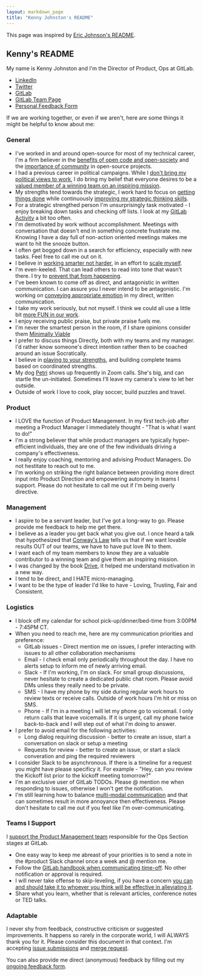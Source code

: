 ```yaml
---
layout: markdown_page
title: "Kenny Johnston's README"
---
```


This page was inspired by [Eric Johnson's README](https://about.gitlab.com/handbook/engineering/erics-readme/).

## Kenny's README
My name is Kenny Johnston and I'm the Director of Product, Ops at GitLab.
* [LinkedIn](https://www.linkedin.com/in/kencjohnston/)
* [Twitter](https://twitter.com/kencjohnston)
* [GitLab](https://gitlab.com/kencjohnston)
* [GitLab Team Page](https://about.gitlab.com/company/team/#kencjohnston)
* [Personal Feedback Form](https://forms.gle/uQgn9acSgFesBKWe7)

If we are working together, or even if we aren't, here are some things it might be helpful to know about me:

### General 
* I've worked in and around open-source for most of my technical career, I'm a firm believer in the [benefits of open code and open-society](https://cyber.harvard.edu/works/lessig/opensocd1.pdf) and the [importance of community](https://thenewstack.io/power-community-open-source/) in open-source projects.
* I had a previous career in political campaigns. While I [don't bring my political views to work](https://about.gitlab.com/handbook/values/#dont-bring-religion-or-politics-to-work), I do bring my belief that everyone desires to be a [valued member of a winning team on an inspiring mission](https://blog.rackspace.com/whats-core-rackspace-core-values). 
* My strengths tend towards the strategic, I work hard to focus on [getting things done](https://en.wikipedia.org/wiki/Getting_Things_Done) while continuously [improving my strategic thinking skills](https://hbr.org/2016/12/4-ways-to-improve-your-strategic-thinking-skills). 
* For a strategic strengthed person I'm unsurprisingly task motivated - I enjoy breaking down tasks and checking off lists. I look at my [GitLab Activity](https://gitlab.com/kencjohnston) a bit too often.
* I'm demotivated by work without accomplishment. Meetings with conversation that doesn't end in something concrete frustrate me. Knowing I have a day full of non-action oriented meetings makes me want to hit the snooze button. 
* I often get bogged down in a search for efficiency, especially with new tasks. Feel free to call me out on it.
* I believe in [working smarter not harder](https://www.inc.com/john-rampton/work-smarter-not-harder-10-ways-to-be-more-effective-at-work.html), in an effort to [scale myself](https://firstround.com/review/our-6-must-reads-for-scaling-yourself-as-a-leader/). 
* I'm even-keeled. That can lead others to read into tone that wasn't there. I try to [prevent that from happening](https://www.fastcompany.com/3054178/5-ways-to-avoid-a-massive-email-misunderstanding).
* I've been known to come off as direct, and antagonistic in written communication. I can assure you I never intend to be antagonistic. I'm working on [conveying appropriate emotion](https://about.gitlab.com/company/culture/all-remote/informal-communication/#using-emojis-to-convey-emotion) in my direct, written communication. 
* I take my work seriously, but not myself. I think we could all use a little bit [more FUN in our work](https://www.entrepreneur.com/article/288223).
* I enjoy receiving public praise, but private praise fuels me. 
* I'm never the smartest person in the room, if I share opinions consider them [Minimally Viable](https://about.gitlab.com/handbook/values/#minimum-viable-change-mvc)
* I prefer to discuss things Directly, both with my teams and my manager. I'd rather know someone's direct intention rather then to be coached around an issue Socratically.
* I believe in [playing to your strengths](https://hbr.org/2005/01/how-to-play-to-your-strengths), and building complete teams based on coordinated strengths. 
* My dog [Petri](https://about.gitlab.com/company/team-pets/#87-petri) shows up frequently in Zoom calls. She's big, and can startle the un-initiated. Sometimes I'll leave my camera's view to let her outside. 
* Outside of work I love to cook, play soccer, build puzzles and travel. 

### Product
* I LOVE the function of Product Management. In my first tech-job after meeting a Product Manager I immediately thought - "That is what I want to do!"
* I'm a strong believer that while product managers are typically hyper-efficient individuals, they are one of the few individuals driving a company's effectiveness.
* I really enjoy coaching, mentoring and advising Product Managers. Do not hestitate to reach out to me.
* I'm working on striking the right balance between providing more direct input into Product Direction and empowering autonomy in teams I support. Please do not hesitate to call me out if I'm being overly directive.

### Management
* I aspire to be a servant leader, but I've got a long-way to go. Please provide me feedback to help me get there.
* I believe as a leader you get back what you give out. I once heard a talk that hypothesized that [Conway's Law](https://en.wikipedia.org/wiki/Conway%27s_law) tells us that if we want lovable results OUT of our teams, we have to have put love IN to them.
* I want each of my team members to know they are a valuable contributor to a winning team and give them an inspiring mission.
* I was changed by the book [Drive](https://www.amazon.com/Drive-Surprising-Truth-About-Motivates/dp/1594484805/r), it helped me understand motivation in a new way.
* I tend to be direct, and I HATE micro-managing.
* I want to be the type of leader I'd like to have - Loving, Trusting, Fair and Consistent.

### Logistics
* I block off my calendar for school pick-up/dinner/bed-time from 3:00PM - 7:45PM CT.
* When you need to reach me, here are my communication priorities and preference:
    * GitLab issues - Direct mention me on issues, I prefer interacting with issues to all other collaboration mechanisms 
    * Email - I check email only periodically throughout the day. I have no alerts setup to inform me of newly arriving email. 
    * Slack - If I'm working, I'm on slack. For small group discussions, never hesitate to create a dedicated public chat room. Please avoid DMs unless they really need to be private.
    * SMS - I have my phone by my side during regular work hours to review texts or receive calls. Outside of work hours I'm hit or miss on SMS.
    * Phone - If I'm in a meeting I will let my phone go to voicemail. I only return calls that leave voicemails. If it is urgent, call my phone twice back-to-back and I will step out of what I'm doing to answer.
* I prefer to avoid email for the following activities:
    * Long dialog requiring discussion - better to create an issue, start a conversation on slack or setup a meeting
    * Requests for review - better to create an issue, or start a slack converation and ping the required reviewers
* I consider Slack to be asynchronous. If there is a timeline for a request you might have please specificy it. For example - "Hey, can you review the Kickoff list prior to the kickoff meeting tomorrow?"
* I'm an exclusive user of GitLab TODOs. Please @ mention me when responding to issues, otherwise I won't get the notification.
* I'm still learning how to balance [multi-modal communication](https://about.gitlab.com/handbook/communication/#multimodal-communication) and that can sometimes result in more annoyance then effectiveness. Please don't hesitate to call me out if you feel like I'm over-communicating.

### Teams I Support
I [support the Product Management team](https://about.gitlab.com/company/team/org-chart/) responsible for the Ops Section stages at GitLab. 
* One easy way to keep me abreast of your priorities is to send a note in the #product Slack channel once a week and @ mention me. 
* Follow the [GitLab handbook when communicating time-off](https://about.gitlab.com/handbook/paid-time-off/#communicating-your-time-off). No other notification or approval is required.
* I will never take offense to skip-leveling, if you have a concern [you can and should take it to whoever you think will be effective in alleviating it](https://about.gitlab.com/handbook/leadership/#communication-should-be-direct-not-hierarchical).
* Share what you learn, whether that is relevant articles, conference notes or TED talks.

### Adaptable
I never shy from feedback, constructive criticism or suggested improvements. It happens so rarely in the corporate world, I will ALWAYS thank you for it. Please consider this document in that context. I'm accepting [issue submissions](https://gitlab.com/kencjohnston/README/issues) and [merge request](https://gitlab.com/kencjohnston/README/merge_requests).

You can also provide me direct (anonymous) feedback by filling out my [ongoing feedback form](https://forms.gle/uQgn9acSgFesBKWe7). 